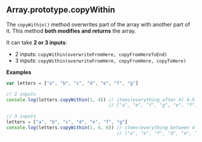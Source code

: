 ## Array.prototype.copyWithin
The ``copyWithin()`` method overwrites part of the array with another part of it. This method **both modifies and returns** the array.

It can take **2 or 3 inputs**:
* 2 inputs: ``copyWithin(overwriteFromHere, copyFromHereToEnd)``
* 3 inputs: ``copyWithin(overwriteFromHere, copyFromHere, copyToHere)``

**Examples**
```javascript
var letters = ["a", "b", "c", "d", "e", "f", "g"]

// 2 inputs
console.log(letters.copyWithin(1, 4)) // items(everything after 4) 4-5-6 to position 1-2-3(after 1)
                                      // ["a", "e", "f", "g", "e", "f", "g"]
                                      
// 3 inputs
letters = ["a", "b", "c", "d", "e", "f", "g"]
console.log(letters.copyWithin(1, 4, 6)) // items(everything between 4 and 6) 4-5 to position 1-2(after 1)
                                         // ["a", "e", "f", "d", "e", "f", "g"]
```
